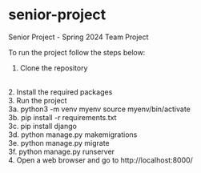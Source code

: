 # senior-project
Senior Project - Spring 2024
Team Project

To run the project follow the steps below:

1. Clone the repository
<br>
2. Install the required packages
<br>
3. Run the project
<br>
3a. python3 -m venv myenv
source myenv/bin/activate
<br>
3b. pip install -r requirements.txt
<br>
3c. pip install django
<br>
3d. python manage.py makemigrations
<br>
3e. python manage.py migrate
<br>
3f. python manage.py runserver
<br>
4. Open a web browser and go to http://localhost:8000/
